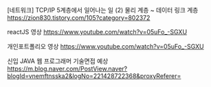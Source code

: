 [네트워크] TCP/IP 5계층에서 일어나는 일 (2) 물리 계층 ~ 데이터 링크 계층
https://zion830.tistory.com/105?category=802372


reactJS 영상
https://www.youtube.com/watch?v=05uFo_-SGXU

개인포트폴리오 영상
https://www.youtube.com/watch?v=05uFo_-SGXU


신입 JAVA 웹 프로그래머 기술면접 예상
https://m.blog.naver.com/PostView.naver?blogId=vnemftnsska2&logNo=221428722368&proxyReferer=

